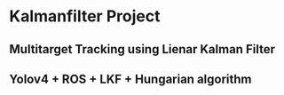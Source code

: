# Kalmanfilter Project

## Multitarget Tracking using Lienar Kalman Filter

## Yolov4 + ROS + LKF + Hungarian algorithm


